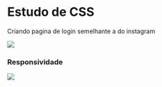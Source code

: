 # Estudo de CSS

Criando pagina de login semelhante a do instagram

![](https://i.ibb.co/fHV03G5/insta.png)

### Responsividade

![](https://i.ibb.co/dLFKhtJ/Responsive.png)